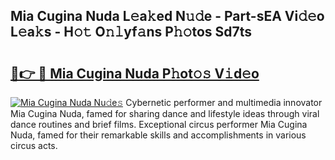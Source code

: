 ## Mia Cugina Nuda L𝚎a𝚔ed N𝚞𝚍e - Part-sEA Vi𝚍𝚎o L𝚎a𝚔s - H𝚘𝚝 O𝚗𝚕yf𝚊ns P𝚑𝚘tos Sd7ts

# <h2><a href="http://kfep2o.oniu.top/?m=Mia+Cugina+Nuda">🔗👉 🔴 Mia Cugina Nuda P𝚑ot𝚘𝚜 V𝚒d𝚎o</a></h2>

[![Mia Cugina Nuda Nu𝚍e𝚜](https://i.imgur.com/0qMVB7G.gif)](http://kfep2o.oniu.top/?m=Mia+Cugina+Nuda)
Cybernetic performer and multimedia innovator Mia Cugina Nuda, famed for sharing dance and lifestyle ideas through viral dance routines and brief films. Exceptional circus performer Mia Cugina Nuda, famed for their remarkable skills and accomplishments in various circus acts.  
